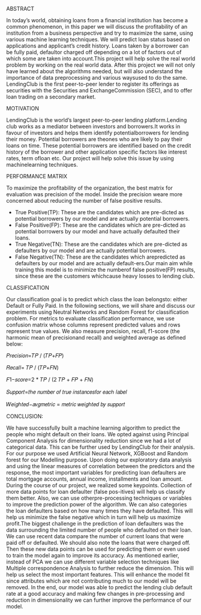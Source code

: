 ABSTRACT 

In today’s world, obtaining loans from a financial institution has become a common phenomenon, in this paper we will discuss the profitability of an institution from a business perspective and try to maximize the same, using various machine learning techniques. We will predict loan status based on applications and applicant’s  credit history. Loans taken by a borrower can be fully paid, defaultor charged off depending on a lot of factors out of which some are taken into account.This project will help solve the real world problem by working on the real world data. After this project we will not only have learned about the algorithms needed, but will also understand the importance of data preprocessing and various waysused to do the same. LendingClub is the first peer-to-peer lender to register its offerings as securities with the Securities and ExchangeCommission (SEC), and to offer loan trading on a secondary market.

MOTIVATION

LendingClub is the world’s largest peer-to-peer lending platform.Lending club works as a mediator between investors and borrowers.It works in favour of investors and helps them identify potentialborrowers for lending their money. Potential borrowers are theones who are likely to pay their loans on time. These potential borrowers are identified based on the credit history of the borrower and other application specific factors like interest rates, term ofloan etc. Our project will help solve this issue by using machinelearning techniques.

PERFORMANCE MATRIX

To maximize the profitability of the organization, the best matrix for evaluation was precision of the model. Inside the precision weare more concerned about reducing the number of false positive results.
<ul>
<li>True Positive(TP): These are the candidates which are pre-dicted as potential borrowers by our model and are actually potential borrowers.</li>
<li>False Positive(FP): These are the candidates which are pre-dicted as potential borrowers by our model and have actually defaulted their loans.</li>
<li>True Negative(TN): These are the candidates which are pre-dicted as defaulters by our model and are actually potential borrowers.</li>
<li>False Negative(TN): These are the candidates which arepredicted as defaulters by our model and are actually default-ers.Our main aim while training this model is to minimize the numberof false positive(FP) results, since these are the customers whichcause heavy losses to lending club.</li>
</ul>

CLASSIFICATION

Our classification goal is to predict which class the loan belongsto: either Default or Fully Paid. 
In the following sections, we will share and discuss our experiments using Neutral Networks and Random Forest for classification problem. For metrics to evaluate classification performance, we use confusion matrix whose columns represent predicted values and rows represent true values. We also measure precision, recall, f1-score (the harmonic mean of precisionand recall) and weighted average as defined below:

𝑃𝑟𝑒𝑐𝑖𝑠𝑖𝑜𝑛=𝑇𝑃 / (𝑇𝑃+𝐹𝑃)

𝑅𝑒𝑐𝑎𝑙𝑙= 𝑇𝑃 / (𝑇𝑃+𝐹𝑁)

𝐹1−𝑠𝑐𝑜𝑟𝑒=2 * 𝑇𝑃 / (2 𝑇𝑃 + 𝐹𝑃 + 𝐹𝑁)

𝑆𝑢𝑝𝑝𝑜𝑟𝑡=𝑡ℎ𝑒 𝑛𝑢𝑚𝑏𝑒𝑟 𝑜𝑓 𝑡𝑟𝑢𝑒 𝑖𝑛𝑠𝑡𝑎𝑛𝑐𝑒𝑠𝑓𝑜𝑟 𝑒𝑎𝑐ℎ 𝑙𝑎𝑏𝑒𝑙

𝑊𝑒𝑖𝑔ℎ𝑡𝑒𝑑−𝑎𝑣𝑔𝑚𝑒𝑡𝑟𝑖𝑐 = 𝑚𝑒𝑡𝑟𝑖𝑐 𝑤𝑒𝑖𝑔ℎ𝑡𝑒𝑑 𝑏𝑦 𝑠𝑢𝑝𝑝𝑜𝑟𝑡

CONCLUSION:

We have successfully built a machine learning algorithm to predict the people who might default on their loans. We opted against using Principal Component Analysis for dimensionality reduction since we had a lot of categorical data. This can be further used by LendingClub for their analysis. For our purpose we used Artificial Neural Network, XGBoost and Random forest for our Modelling purpose. Upon doing our exploratory data analysis and using the linear measures of correlation between the predictors and the response, the most important variables for predicting loan defaulters are total mortgage accounts, annual income, installments and loan amount. During the course of our project, we realized some keypoints. Collection of more data points for loan defaulter (false pos-itives) will help us classify them better. Also, we can use otherpre-processing techniques or variables to improve the prediction power of the algorithm. We can also categories the loan defaulters based on how many times they have defaulted. This will help us minimize the false negative which in turn will help us maximize profit.The biggest challenge in the prediction of loan defaulters was the data surrounding the limited number of people who defaulted on their loan. We can use recent data compare the number of current loans that were paid off or defaulted. We should also note the loans that were charged off. Then these new data points can be used for predicting them or even used to train the model again to improve its accuracy. As mentioned earlier, instead of PCA we can use different variable selection techniques like Multiple correspondence
Analysis to further reduce the dimension. This will help us select the most important features. This will enhance the model fit since attributes which are not contributing much to our model will be removed. In the end, our model was able to predict the lending club default rate at a good accuracy and making few changes in pre-processing and reduction in dimensionality we can further improve the performance of our model.


